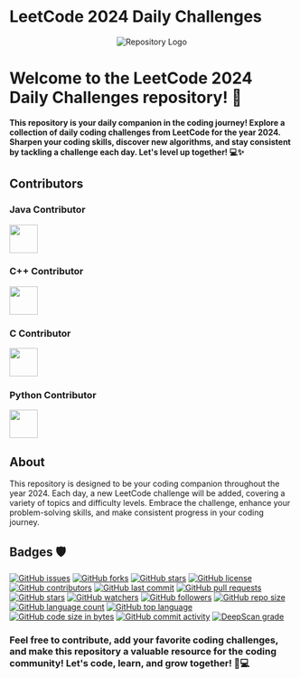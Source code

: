 # LeetCode 2024 Daily Challenges


<p align="center">
  <img src="https://leetcode.com/static/images/LeetCode_Sharing.png" alt="Repository Logo">
</p>

# Welcome to the LeetCode 2024 Daily Challenges repository! 🚀

**This repository is your daily companion in the coding journey! Explore a collection of daily coding challenges from LeetCode for the year 2024. Sharpen your coding skills, discover new algorithms, and stay consistent by tackling a challenge each day. Let's level up together! 💻✨**

## Contributors

### Java Contributor
[<img src="https://avatars.githubusercontent.com/u/122305929?s=400&u=91e7aecf724121f7cfce7557ebf77ac3fc985451&v=4" width="50px" height="50px">](https://github.com/dhruvabhat24)

### C++ Contributor
[<img src="https://avatars.githubusercontent.com/u/145255212?v=4" width="50px" height="50px">](https://github.com/Abiji-2020)

### C Contributor
[<img src="https://avatars.githubusercontent.com/u/122141906?s=400&u=8d14803d835c0fa212713be73cfdd9f58378961d&v=4" width="50px" height="50px">](https://github.com/pradyumna100903)
### Python Contributor
[<img src="https://avatars.githubusercontent.com/u/122141986?v=4" width="50px" height="50px">](https://github.com/GajananShenvi)
## About

This repository is designed to be your coding companion throughout the year 2024. Each day, a new LeetCode challenge will be added, covering a variety of topics and difficulty levels. Embrace the challenge, enhance your problem-solving skills, and make consistent progress in your coding journey.

## Badges 🛡️

[![GitHub issues](https://img.shields.io/github/issues/dhruvabhat24/Leetcode-2024)](https://github.com/dhruvabhat24/Leetcode-2024/issues)
[![GitHub forks](https://img.shields.io/github/forks/dhruvabhat24/Leetcode-2024)](https://github.com/dhruvabhat24/Leetcode-2024/network)
[![GitHub stars](https://img.shields.io/github/stars/dhruvabhat24/Leetcode-2024)](https://github.com/dhruvabhat24/Leetcode-2024/stargazers)
[![GitHub license](https://img.shields.io/github/license/dhruvabhat24/Leetcode-2024)](https://github.com/dhruvabhat24/Leetcode-2024/blob/main/LICENSE)
[![GitHub contributors](https://img.shields.io/github/contributors/dhruvabhat24/Leetcode-2024)](https://github.com/dhruvabhat24/Leetcode-2024/graphs/contributors)
[![GitHub last commit](https://img.shields.io/github/last-commit/dhruvabhat24/Leetcode-2024)](https://github.com/dhruvabhat24/Leetcode-2024/commits/main)
[![GitHub pull requests](https://img.shields.io/github/issues-pr/dhruvabhat24/Leetcode-2024)](https://github.com/dhruvabhat24/Leetcode-2024/pulls)
[![GitHub stars](https://img.shields.io/github/stars/dhruvabhat24/Leetcode-2024)](https://github.com/dhruvabhat24/Leetcode-2024/stargazers)
[![GitHub watchers](https://img.shields.io/github/watchers/dhruvabhat24/Leetcode-2024?style=social)](https://github.com/dhruvabhat24/Leetcode-2024/watchers)
[![GitHub followers](https://img.shields.io/github/followers/dhruvabhat24?style=social)](https://github.com/dhruvabhat24)
[![GitHub repo size](https://img.shields.io/github/repo-size/dhruvabhat24/Leetcode-2024)](https://github.com/dhruvabhat24/Leetcode-2024)
[![GitHub language count](https://img.shields.io/github/languages/count/dhruvabhat24/Leetcode-2024)](https://github.com/dhruvabhat24/Leetcode-2024)
[![GitHub top language](https://img.shields.io/github/languages/top/dhruvabhat24/Leetcode-2024)](https://github.com/dhruvabhat24/Leetcode-2024)
[![GitHub code size in bytes](https://img.shields.io/github/languages/code-size/dhruvabhat24/Leetcode-2024)](https://github.com/dhruvabhat24/Leetcode-2024)
[![GitHub commit activity](https://img.shields.io/github/commit-activity/w/dhruvabhat24/Leetcode-2024)](https://github.com/dhruvabhat24/Leetcode-2024)
[![DeepScan grade](https://deepscan.io/api/teams/23157/projects/26591/branches/848697/badge/grade.svg)](https://deepscan.io/dashboard#view=project&tid=23157&pid=26591&bid=848697)


### Feel free to contribute, add your favorite coding challenges, and make this repository a valuable resource for the coding community! Let's code, learn, and grow together! 🌱💻
